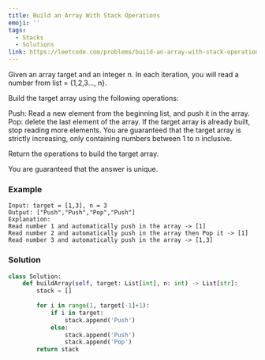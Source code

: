 ```yaml
---
title: Build an Array With Stack Operations
emoji: ''
tags:
  - Stacks
  - Solutions
link: https://leetcode.com/problems/build-an-array-with-stack-operations/
---
```


Given an array target and an integer n. In each iteration, you will read a number from  list = {1,2,3..., n}.

Build the target array using the following operations:

Push: Read a new element from the beginning list, and push it in the array.
Pop: delete the last element of the array.
If the target array is already built, stop reading more elements.
You are guaranteed that the target array is strictly increasing, only containing numbers between 1 to n inclusive.

Return the operations to build the target array.

You are guaranteed that the answer is unique.

### Example

```
Input: target = [1,3], n = 3
Output: ["Push","Push","Pop","Push"]
Explanation: 
Read number 1 and automatically push in the array -> [1]
Read number 2 and automatically push in the array then Pop it -> [1]
Read number 3 and automatically push in the array -> [1,3]
```

### Solution

``` python
class Solution:
    def buildArray(self, target: List[int], n: int) -> List[str]:
        stack = []
        
        for i in range(1, target[-1]+1):
            if i in target:
                stack.append('Push')
            else:
                stack.append('Push')
                stack.append('Pop')
        return stack
```